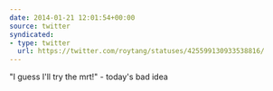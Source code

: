 ```yaml
---
date: 2014-01-21 12:01:54+00:00
source: twitter
syndicated:
- type: twitter
  url: https://twitter.com/roytang/statuses/425599130933538816/
---
```


"I guess I'll try the mrt!" - today's bad idea